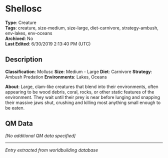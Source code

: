 # Shellosc

**Type**: Creature  
**Tags**: creature, size-medium, size-large, diet-carnivore, strategy-ambush, env-lakes, env-oceans  
**Archived**: No  
**Last Edited**: 6/30/2019 2:13:40 PM (UTC)

## Description
**Classification**:
Mollusc
**Size**:
Medium - Large
**Diet**:
Carnivore
**Strategy**:
Ambush Predation
**Environments**:
Lakes, Oceans

**About**:
Large, clam-like creatures that blend into their environments, often appearing to be wood debris, coral, rocks, or other static features of the environment. They wait until their prey is near before lunging and snapping their massive jaws shut, crushing and killing most anything small enough to be eaten.

## QM Data
*[No additional QM data specified]*

---
*Entry extracted from worldbuilding database*
